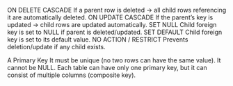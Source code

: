 
ON DELETE CASCADE	If a parent row is deleted → all child rows referencing it are automatically deleted.
ON UPDATE CASCADE	If the parent’s key is updated → child rows are updated automatically.
SET NULL	Child foreign key is set to NULL if parent is deleted/updated.
SET DEFAULT	Child foreign key is set to its default value.
NO ACTION / RESTRICT	Prevents deletion/update if any child exists.

A Primary Key
It must be unique (no two rows can have the same value).
It cannot be NULL.
Each table can have only one primary key, but it can consist of multiple columns (composite key).